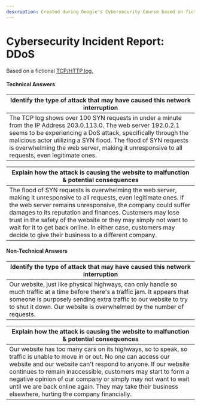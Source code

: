 ```yaml
---
description: Created during Google's Cybersecurity Course based on fictional information
---
```


# Cybersecurity Incident Report: DDoS

Based on a fictional [TCP/HTTP log.](https://docs.google.com/spreadsheets/d/1VkkFlFpBInQsJ-sTH6Zhi7CYnB1lCDGkyJ1F\_bflJz0/edit?usp=sharing)

#### Technical Answers

| Identify the type of attack that may have caused this  network interruption                                                                                                                                                                                                                                                                        |
| -------------------------------------------------------------------------------------------------------------------------------------------------------------------------------------------------------------------------------------------------------------------------------------------------------------------------------------------------- |
| The TCP log shows over 100 SYN requests in under a minute from the IP Address 203.0.113.0. The web server 192.0.2.1 seems to be experiencing a DoS attack, specifically through the malicious actor utilizing a SYN flood. The flood of SYN requests is overwhelming the web server, making it unresponsive to all requests, even legitimate ones. |

| Explain how the attack is causing the website to malfunction & potential consequences                                                                                                                                                                                                                                                                                                                                                     |
| ----------------------------------------------------------------------------------------------------------------------------------------------------------------------------------------------------------------------------------------------------------------------------------------------------------------------------------------------------------------------------------------------------------------------------------------- |
| The flood of SYN requests is overwhelming the web server, making it unresponsive to all requests, even legitimate ones. If the web server remains unresponsive, the company could suffer damages to its reputation and finances. Customers may lose trust in the safety of the website or they may simply not want to wait for it to get back online. In either case, customers may decide to give their business to a different company. |

#### Non-Technical Answers

| Identify the type of attack that may have caused this  network interruption                                                                                                                                                                                               |
| ------------------------------------------------------------------------------------------------------------------------------------------------------------------------------------------------------------------------------------------------------------------------- |
| Our website, just like physical highways, can only handle so much traffic at a time before there's a traffic jam. It appears that someone is purposely sending extra traffic to our website to try to shut it down. Our website is overwhelmed by the number of requests. |

| Explain how the attack is causing the website to malfunction & potential consequences                                                                                                                                                                                                                                                                                                                                             |
| --------------------------------------------------------------------------------------------------------------------------------------------------------------------------------------------------------------------------------------------------------------------------------------------------------------------------------------------------------------------------------------------------------------------------------- |
| Our website has too many cars on its highways, so to speak, so traffic is unable to move in or out. No one can access our website and our website can't respond to anyone. If our website continues to remain inaccessible, customers may start to form a negative opinion of our company or simply may not want to wait until we are back online again. They may take their business elsewhere, hurting the company financially. |
